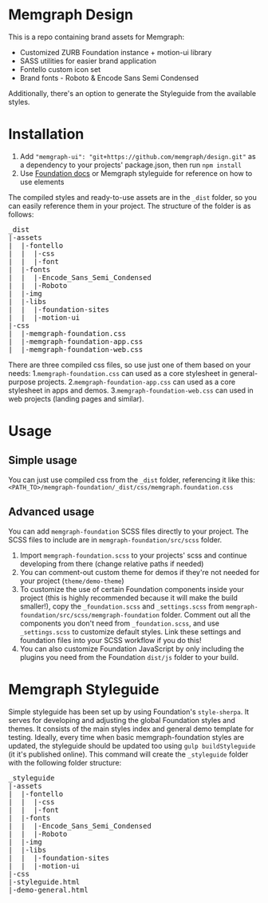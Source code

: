 # Memgraph Design

This is a repo containing brand assets for Memgraph:
- Customized ZURB Foundation instance + motion-ui library
- SASS utilities for easier brand application
- Fontello custom icon set
- Brand fonts - Roboto & Encode Sans Semi Condensed

Additionally, there's an option to generate the Styleguide from the available styles.


# Installation

1. Add `"memgraph-ui": "git+https://github.com/memgraph/design.git"` as a dependency to your projects' package.json, then run `npm install`
2. Use [Foundation docs](https://foundation.zurb.com/sites/docs/) or Memgraph styleguide for reference on how to use elements

The compiled styles and ready-to-use assets are in the `_dist` folder, so you can easily reference them in your project. The structure of the folder is as follows:
<pre>
_dist
|-assets
|  |-fontello
|  |  |-css
|  |  |-font
|  |-fonts
|  |  |-Encode_Sans_Semi_Condensed
|  |  |-Roboto
|  |-img
|  |-libs
|  |  |-foundation-sites
|  |  |-motion-ui
|-css
|  |-memgraph-foundation.css
|  |-memgraph-foundation-app.css
|  |-memgraph-foundation-web.css
</pre>

There are three compiled css files, so use just one of them based on your needs:
1.`memgraph-foundation.css` can used as a core stylesheet in general-purpose projects.
2.`memgraph-foundation-app.css` can used as a core stylesheet in apps and demos.
3.`memgraph-foundation-web.css` can used in web projects (landing pages and similar).

# Usage
## Simple usage
You can just use compiled css from the `_dist` folder, referencing it like this: `<PATH_TO>/memgraph-foundation/_dist/css/memgraph.foundation.css`


## Advanced usage
You can add `memgraph-foundation` SCSS files directly to your project. The SCSS files to include are in `memgraph-foundation/src/scss` folder.

1. Import `memgraph-foundation.scss` to your projects' scss and continue developing from there (change relative paths if needed)
2. You can comment-out custom theme for demos if they're not needed for your project (`theme/demo-theme`)
3. To customize the use of certain Foundation components inside your project (this is highly recommended because it will make the build smaller!), copy the `_foundation.scss` and `_settings.scss` from `memgraph-foundation/src/scss/memgraph-foundation` folder. Comment out all the components you don't need from `_foundation.scss`, and use `_settings.scss` to customize default styles. Link these settings and foundation files into your SCSS workflow if you do this!
4. You can also customize Foundation JavaScript by only including the plugins you need from the Foundation `dist/js` folder to your build.



# Memgraph Styleguide

Simple styleguide has been set up by using Foundation's `style-sherpa`. It serves for developing and adjusting the global Foundation styles and themes. It consists of the main styles index and general demo template for testing. Ideally, every time when basic memgraph-foundation styles are updated, the styleguide should be updated too using `gulp buildStyleguide` (it it's published online).
This command will create the `_styleguide` folder with the following folder structure:

<pre>
_styleguide
|-assets
|  |-fontello
|  |  |-css
|  |  |-font
|  |-fonts
|  |  |-Encode_Sans_Semi_Condensed
|  |  |-Roboto
|  |-img
|  |-libs
|  |  |-foundation-sites
|  |  |-motion-ui
|-css
|-styleguide.html
|-demo-general.html
 </pre>
  
